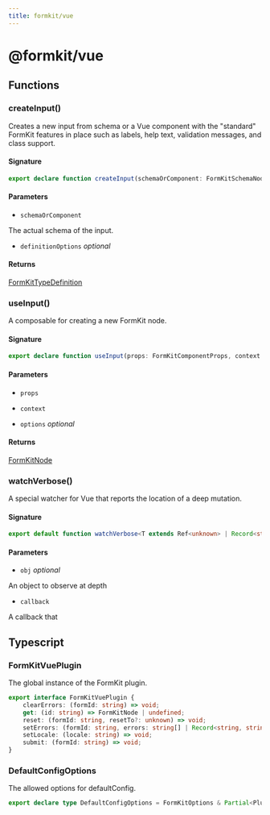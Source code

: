 ```yaml
---
title: formkit/vue
---
```


# @formkit/vue

<page-toc></page-toc>

## Functions

### createInput()

Creates a new input from schema or a Vue component with the "standard" FormKit features in place such as labels, help text, validation messages, and class support.

#### Signature

```typescript
export declare function createInput(schemaOrComponent: FormKitSchemaNode | FormKitSection | Component, definitionOptions?: Partial<FormKitTypeDefinition>): FormKitTypeDefinition;
```

#### Parameters

* `schemaOrComponent`

The actual schema of the input.

* `definitionOptions` *optional*

#### Returns

[FormKitTypeDefinition](/api-reference/formkit-core#FormKitTypeDefinition)

### useInput()

A composable for creating a new FormKit node.

#### Signature

```typescript
export declare function useInput(props: FormKitComponentProps, context: SetupContext<any>, options?: FormKitOptions): FormKitNode;
```

#### Parameters

* `props`

* `context`

* `options` *optional*

#### Returns

[FormKitNode](/api-reference/formkit-core#FormKitNode)

### watchVerbose()

A special watcher for Vue that reports the location of a deep mutation.

#### Signature

```typescript
export default function watchVerbose<T extends Ref<unknown> | Record<string, any>>(obj: T, callback: (keypath: string[], value?: unknown, obj?: T) => void): void;
```

#### Parameters

* `obj` *optional*

An object to observe at depth

* `callback`

A callback that

## Typescript

### FormKitVuePlugin

The global instance of the FormKit plugin.

```typescript
export interface FormKitVuePlugin {
    clearErrors: (formId: string) => void;
    get: (id: string) => FormKitNode | undefined;
    reset: (formId: string, resetTo?: unknown) => void;
    setErrors: (formId: string, errors: string[] | Record<string, string | string[]>, inputErrors?: string[] | Record<string, string | string[]>) => void;
    setLocale: (locale: string) => void;
    submit: (formId: string) => void;
}
```

### DefaultConfigOptions

The allowed options for defaultConfig.

```typescript
export declare type DefaultConfigOptions = FormKitOptions & Partial<PluginConfigs> & Record<string, unknown>;
```